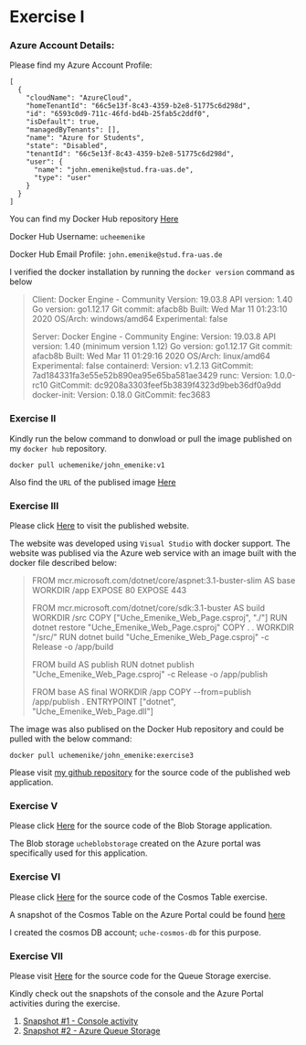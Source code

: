 # Exercise I

### Azure Account Details:

Please find my Azure Account Profile:

````
[
  {
    "cloudName": "AzureCloud",
    "homeTenantId": "66c5e13f-8c43-4359-b2e8-51775c6d298d",
    "id": "6593c0d9-711c-46fd-bd4b-25fab5c2ddf0",
    "isDefault": true,
    "managedByTenants": [],
    "name": "Azure for Students",
    "state": "Disabled",
    "tenantId": "66c5e13f-8c43-4359-b2e8-51775c6d298d",
    "user": {
      "name": "john.emenike@stud.fra-uas.de",
      "type": "user"
    }
  }
]
````

You can find my Docker Hub repository [Here][1]

Docker Hub Username:   ``ucheemenike``

Docker Hub Email Profile:  ``john.emenike@stud.fra-uas.de``

I verified the docker installation by running the ``docker version`` command as below

> Client: Docker Engine - Community
>  Version:           19.03.8
>  API version:       1.40
>  Go version:        go1.12.17
>  Git commit:        afacb8b
>  Built:             Wed Mar 11 01:23:10 2020
>  OS/Arch:           windows/amd64
>  Experimental:      false
> 
> Server: Docker Engine - Community
>  Engine:
>   Version:          19.03.8
>   API version:      1.40 (minimum version 1.12)
>   Go version:       go1.12.17
>   Git commit:       afacb8b
>   Built:            Wed Mar 11 01:29:16 2020
>   OS/Arch:          linux/amd64
>   Experimental:     false
>  containerd:
>   Version:          v1.2.13
>   GitCommit:        7ad184331fa3e55e52b890ea95e65ba581ae3429
>  runc:
>   Version:          1.0.0-rc10
>   GitCommit:        dc9208a3303feef5b3839f4323d9beb36df0a9dd
>  docker-init:
>   Version:          0.18.0
>   GitCommit:        fec3683
> 

    
### Exercise II

Kindly run the below command to donwload or pull the image published on my `docker hub` repository.

````
docker pull uchemenike/john_emenike:v1
````
Also find the `URL` of the publised image [Here][2]


### Exercise III

Please click [Here][3] to visit the published website.

The website was developed using ``Visual Studio`` with docker support. The website was publised via the Azure web service with an image built with the docker file described below:



> FROM mcr.microsoft.com/dotnet/core/aspnet:3.1-buster-slim AS base
> WORKDIR /app
> EXPOSE 80
> EXPOSE 443
> 
> FROM mcr.microsoft.com/dotnet/core/sdk:3.1-buster AS build
> WORKDIR /src
> COPY ["Uche_Emenike_Web_Page.csproj", "./"]
> RUN dotnet restore "Uche_Emenike_Web_Page.csproj"
> COPY . .
> WORKDIR "/src/"
> RUN dotnet build "Uche_Emenike_Web_Page.csproj" -c Release -o /app/build
> 
> FROM build AS publish
> RUN dotnet publish "Uche_Emenike_Web_Page.csproj" -c Release -o /app/publish
> 
> FROM base AS final
> WORKDIR /app
> COPY --from=publish /app/publish .
> ENTRYPOINT ["dotnet", "Uche_Emenike_Web_Page.dll"]
> 
 
The image was also publised on the Docker Hub repository and could be pulled with the below command:

````
docker pull uchemenike/john_emenike:exercise3
````

Please visit [my github repository][4] for the source code of the published web application.


### Exercise V

Please click [Here][5] for the source code of the Blob Storage application.

The Blob storage `ucheblobstorage` created on the Azure portal was specifically used for this application.

### Exercise VI

Please click [Here][6] for the source code of the Cosmos Table exercise.

A snapshot of the Cosmos Table on the Azure Portal could be found [here][7]

I created the cosmos DB account; `uche-cosmos-db` for this purpose.

### Exercise VII

Please visit [Here][7] for the source code for the Queue Storage exercise.

Kindly check out the snapshots of the console and the Azure Portal activities during the exercise.
1. [Snapshot #1 - Console activity][9]
2. [Snapshot #2 - Azure Queue Storage][10]






[1]: <https://hub.docker.com/repository/docker/uchemenike/john_emenike> 
[2]: <https://hub.docker.com/layers/uchemenike/john_emenike/v1/images/sha256-200509934cc8f6481fa76c53e0e09f905348497207d426d96cf8437fcc02e9ee?context=repo>
[3]: <https://ucheweb-exercise-3.azurewebsites.net>
[4]: <https://github.com/UniversityOfAppliedSciencesFrankfurt/se-cloud-2019-2020/tree/Uche/MyWork/Cloud%20Computing/Exercise%203>
[5]: <https://github.com/UniversityOfAppliedSciencesFrankfurt/se-cloud-2019-2020/tree/Uche/MyWork/Cloud%20Computing/Blob_Storage>
[6]: <https://github.com/UniversityOfAppliedSciencesFrankfurt/se-cloud-2019-2020/tree/Uche/MyWork/Cloud%20Computing/Exercise%206>
[7]: <https://github.com/UniversityOfAppliedSciencesFrankfurt/se-cloud-2019-2020/blob/Uche/MyWork/Cloud%20Computing/Exercise%206/cosmos_table_snapshot.PNG>
[8]: <https://github.com/UniversityOfAppliedSciencesFrankfurt/se-cloud-2019-2020/tree/Uche/MyWork/Cloud%20Computing/Exercise%207>
[9]: <https://github.com/UniversityOfAppliedSciencesFrankfurt/se-cloud-2019-2020/blob/Uche/MyWork/Cloud%20Computing/Exercise%207/Queue_console%20snapshot.PNG>
[10]: <https://github.com/UniversityOfAppliedSciencesFrankfurt/se-cloud-2019-2020/blob/Uche/MyWork/Cloud%20Computing/Exercise%207/myqueue_snapshot.PNG>


